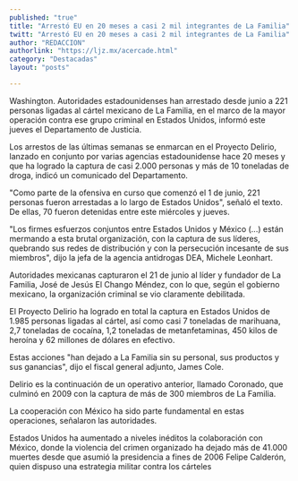 ```yaml
---
published: "true"
title: "Arrestó EU en 20 meses a casi 2 mil integrantes de La Familia"
twitt: "Arrestó EU en 20 meses a casi 2 mil integrantes de La Familia"
author: "REDACCION"
authorlink: "https://ljz.mx/acercade.html"
category: "Destacadas"
layout: "posts"

---
```



  Washington. Autoridades estadounidenses han arrestado desde junio a 221 personas ligadas al cártel mexicano de La Familia, en el marco de la mayor operación contra ese grupo criminal en Estados Unidos, informó este jueves el Departamento de Justicia.



  Los arrestos de las últimas semanas se enmarcan en el Proyecto Delirio, lanzado en conjunto por varias agencias estadounidense hace 20 meses y que ha logrado la captura de casi 2.000 personas y más de 10 toneladas de droga, indicó un comunicado del Departamento.



  "Como parte de la ofensiva en curso que comenzó el 1 de junio, 221 personas fueron arrestadas a lo largo de Estados Unidos", señaló el texto. De ellas, 70 fueron detenidas entre este miércoles y jueves.



  "Los firmes esfuerzos conjuntos entre Estados Unidos y México (...) están mermando a esta brutal organización, con la captura de sus líderes, quebrando sus redes de distribución y con la persecución incesante de sus miembros", dijo la jefa de la agencia antidrogas DEA, Michele Leonhart.



  Autoridades mexicanas capturaron el 21 de junio al líder y fundador de La Familia, José de Jesús El Chango Méndez, con lo que, según el gobierno mexicano, la organización criminal se vio claramente debilitada.



  El Proyecto Delirio ha logrado en total la captura en Estados Unidos de 1.985 personas ligadas al cártel, así como casi 7 toneladas de marihuana, 2,7 toneladas de cocaína, 1,2 toneladas de metanfetaminas, 450 kilos de heroína y 62 millones de dólares en efectivo.



  Estas acciones "han dejado a La Familia sin su personal, sus productos y sus ganancias", dijo el fiscal general adjunto, James Cole.



  Delirio es la continuación de un operativo anterior, llamado Coronado, que culminó en 2009 con la captura de más de 300 miembros de La Familia.



  La cooperación con México ha sido parte fundamental en estas operaciones, señalaron las autoridades.



  Estados Unidos ha aumentado a niveles inéditos la colaboración con México, donde la violencia del crimen organizado ha dejado más de 41.000 muertes desde que asumió la presidencia a fines de 2006 Felipe Calderón, quien dispuso una estrategia militar contra los cárteles

